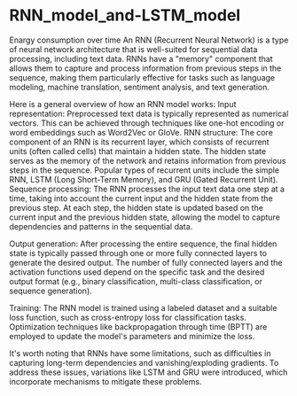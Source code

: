 # RNN_model_and-LSTM_model
Enargy consumption over time
An RNN (Recurrent Neural Network) is a type of neural network architecture that is well-suited for sequential data processing, including text data. RNNs have a "memory" component that allows them to capture and process information from previous steps in the sequence, making them particularly effective for tasks such as language modeling, machine translation, sentiment analysis, and text generation.

Here is a general overview of how an RNN model works: Input representation: Preprocessed text data is typically represented as numerical vectors. This can be achieved through techniques like one-hot encoding or word embeddings such as Word2Vec or GloVe.
RNN structure: The core component of an RNN is its recurrent layer, which consists of recurrent units (often called cells) that maintain a hidden state. The hidden state serves as the memory of the network and retains information from previous steps in the sequence. Popular types of recurrent units include the simple RNN, LSTM (Long Short-Term Memory), and GRU (Gated Recurrent Unit).
 Sequence processing: The RNN processes the input text data one step at a time, taking into account the current input and the hidden state from the previous step. At each step, the hidden state is updated based on the current input and the previous hidden state, allowing the model to capture dependencies and patterns in the sequential data.

 Output generation: After processing the entire sequence, the final hidden state is typically passed through one or more fully connected layers to generate the desired output. The number of fully connected layers and the activation functions used depend on the specific task and the desired output format (e.g., binary classification, multi-class classification, or sequence generation).

Training: The RNN model is trained using a labeled dataset and a suitable loss function, such as cross-entropy loss for classification tasks. Optimization techniques like backpropagation through time (BPTT) are employed to update the model's parameters and minimize the loss.

It's worth noting that RNNs have some limitations, such as difficulties in capturing long-term dependencies and vanishing/exploding gradients. To address these issues, variations like LSTM and GRU were introduced, which incorporate mechanisms to mitigate these problems.
